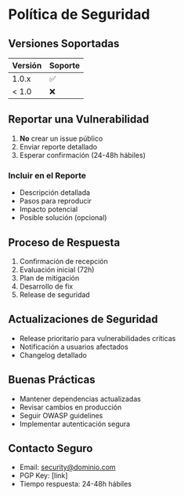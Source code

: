 # Política de Seguridad

## Versiones Soportadas

| Versión | Soporte          |
| ------- | ---------------- |
| 1.0.x   | :white_check_mark: |
| < 1.0   | :x:                |

## Reportar una Vulnerabilidad

1. **No** crear un issue público
2. Enviar reporte detallado
3. Esperar confirmación (24-48h hábiles)

### Incluir en el Reporte

- Descripción detallada
- Pasos para reproducir
- Impacto potencial
- Posible solución (opcional)

## Proceso de Respuesta

1. Confirmación de recepción
2. Evaluación inicial (72h)
3. Plan de mitigación
4. Desarrollo de fix
5. Release de seguridad

## Actualizaciones de Seguridad

- Release prioritario para vulnerabilidades críticas
- Notificación a usuarios afectados
- Changelog detallado

## Buenas Prácticas

- Mantener dependencias actualizadas
- Revisar cambios en producción
- Seguir OWASP guidelines
- Implementar autenticación segura

## Contacto Seguro

- Email: security@dominio.com
- PGP Key: [link]
- Tiempo respuesta: 24-48h hábiles